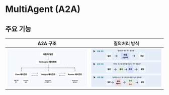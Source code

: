 # MultiAgent (A2A)


## 주요 기능

| A2A 구조 | 질의처리 방식 |
|---|---|
| ![Home](src/A2A구조.png) | ![Match](src/질의처리방식.png) |
